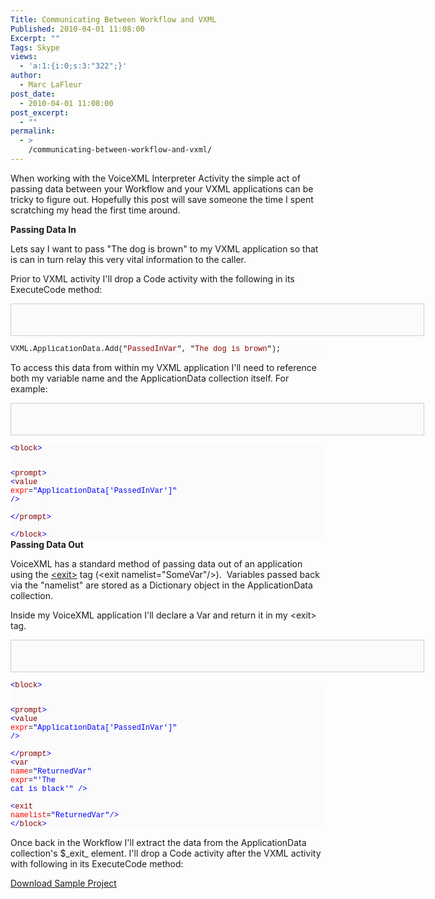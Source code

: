 ```yaml
---
Title: Communicating Between Workflow and VXML
Published: 2010-04-01 11:08:00
Excerpt: ""
Tags: Skype
views:
  - 'a:1:{i:0;s:3:"322";}'
author:
  - Marc LaFleur
post_date:
  - 2010-04-01 11:08:00
post_excerpt:
  - ""
permalink:
  - >
    /communicating-between-workflow-and-vxml/
---
```

<p>When working with the VoiceXML Interpreter Activity the simple act of passing data between your Workflow and your VXML applications can be tricky to figure out. Hopefully this post will save someone the time I spent scratching my head the first time around.</p>  <p><strong>Passing Data In</strong></p>  <p>Lets say I want to pass "The dog is brown" to my VXML application so that is can in turn relay this very vital information to the caller. </p>  <p>Prior to VXML activity I'll drop a Code activity with the following in its ExecuteCode method:</p>  <pre style="border-bottom:#cecece 1px solid;border-left:#cecece 1px solid;padding-bottom:5px;background-color:#fbfbfb;min-height:40px;padding-left:5px;width:650px;padding-right:5px;overflow:auto;border-top:#cecece 1px solid;border-right:#cecece 1px solid;padding-top:5px;"></pre><pre style="background-color:#fbfbfb;margin:0em;width:100%;font-family:consolas,'Courier New',courier,monospace;font-size:12px;">VXML.ApplicationData.Add(&quot;<span style="color:#8b0000;">PassedInVar</span>&quot;, &quot;<span style="color:#8b0000;">The dog is brown</span>&quot;);</pre>

<p>To access this data from within my VXML application I'll need to reference both my variable name and the ApplicationData collection itself. For example:</p>

<pre style="border-bottom:#cecece 1px solid;border-left:#cecece 1px solid;padding-bottom:5px;background-color:#fbfbfb;min-height:40px;padding-left:5px;width:650px;padding-right:5px;overflow:auto;border-top:#cecece 1px solid;border-right:#cecece 1px solid;padding-top:5px;"></pre><pre style="background-color:#fbfbfb;margin:0em;width:100%;font-family:consolas,'Courier New',courier,monospace;font-size:12px;"><span style="color:#0000ff;">&lt;</span><span style="color:#800000;">block</span><span style="color:#0000ff;">&gt;</span>
</pre><pre style="background-color:#fbfbfb;margin:0em;width:100%;font-family:consolas,'Courier New',courier,monospace;font-size:12px;">  <span style="color:#0000ff;">&lt;</span><span style="color:#800000;">prompt</span><span style="color:#0000ff;">&gt;</span>
</pre><pre style="background-color:#fbfbfb;margin:0em;width:100%;font-family:consolas,'Courier New',courier,monospace;font-size:12px;">    <span style="color:#0000ff;">&lt;</span><span style="color:#800000;">value</span> <span style="color:#ff0000;">expr</span>=<span style="color:#0000ff;">&quot;ApplicationData['PassedInVar']&quot;</span> <span style="color:#0000ff;">/&gt;</span>                
</pre><pre style="background-color:#fbfbfb;margin:0em;width:100%;font-family:consolas,'Courier New',courier,monospace;font-size:12px;">  <span style="color:#0000ff;">&lt;/</span><span style="color:#800000;">prompt</span><span style="color:#0000ff;">&gt;</span>            
</pre><pre style="background-color:#fbfbfb;margin:0em;width:100%;font-family:consolas,'Courier New',courier,monospace;font-size:12px;"><span style="color:#0000ff;">&lt;/</span><span style="color:#800000;">block</span><span style="color:#0000ff;">&gt;</span></pre>
<strong>Passing Data Out</strong> 

<p>VoiceXML has a standard method of passing data out of an application using the <a href="http://www.vxml.org/frame.jsp?page=exit.htm" target="_blank">&lt;exit&gt;</a> tag (&lt;exit namelist=&quot;SomeVar&quot;/&gt;).&#160; Variables passed back via the "namelist" are stored as a Dictionary object in the ApplicationData collection. </p>

<p>Inside my VoiceXML application I'll declare a Var and return it in my &lt;exit&gt; tag. </p>

<pre style="border-bottom:#cecece 1px solid;border-left:#cecece 1px solid;padding-bottom:5px;background-color:#fbfbfb;min-height:40px;padding-left:5px;width:650px;padding-right:5px;overflow:auto;border-top:#cecece 1px solid;border-right:#cecece 1px solid;padding-top:5px;"></pre><pre style="background-color:#fbfbfb;margin:0em;width:100%;font-family:consolas,'Courier New',courier,monospace;font-size:12px;"><span style="color:#0000ff;">&lt;</span><span style="color:#800000;">block</span><span style="color:#0000ff;">&gt;</span> 
</pre><pre style="background-color:#fbfbfb;margin:0em;width:100%;font-family:consolas,'Courier New',courier,monospace;font-size:12px;">    <span style="color:#0000ff;">&lt;</span><span style="color:#800000;">prompt</span><span style="color:#0000ff;">&gt;</span> 
</pre><pre style="background-color:#fbfbfb;margin:0em;width:100%;font-family:consolas,'Courier New',courier,monospace;font-size:12px;">        <span style="color:#0000ff;">&lt;</span><span style="color:#800000;">value</span> <span style="color:#ff0000;">expr</span>=<span style="color:#0000ff;">&quot;ApplicationData['PassedInVar']&quot;</span> <span style="color:#0000ff;">/&gt;</span>                
</pre><pre style="background-color:#fbfbfb;margin:0em;width:100%;font-family:consolas,'Courier New',courier,monospace;font-size:12px;">    <span style="color:#0000ff;">&lt;/</span><span style="color:#800000;">prompt</span><span style="color:#0000ff;">&gt;</span> 
</pre><pre style="background-color:#fbfbfb;margin:0em;width:100%;font-family:consolas,'Courier New',courier,monospace;font-size:12px;">    <span style="color:#0000ff;">&lt;</span><span style="color:#800000;">var</span> <span style="color:#ff0000;">name</span>=<span style="color:#0000ff;">&quot;ReturnedVar&quot;</span> <span style="color:#ff0000;">expr</span>=<span style="color:#0000ff;">&quot;'The cat is black'&quot;</span> <span style="color:#0000ff;">/&gt;</span>        
</pre><pre style="background-color:#fbfbfb;margin:0em;width:100%;font-family:consolas,'Courier New',courier,monospace;font-size:12px;">    <span style="color:#0000ff;">&lt;</span><span style="color:#800000;">exit</span> <span style="color:#ff0000;">namelist</span>=<span style="color:#0000ff;">&quot;ReturnedVar&quot;</span><span style="color:#0000ff;">/&gt;</span> 
</pre><pre style="background-color:#fbfbfb;margin:0em;width:100%;font-family:consolas,'Courier New',courier,monospace;font-size:12px;"><span style="color:#0000ff;">&lt;/</span><span style="color:#800000;">block</span><span style="color:#0000ff;">&gt;</span></pre>

<p>Once back in the Workflow I'll extract the data from the ApplicationData collection's $_exit_ element. I'll drop a Code activity after the VXML activity with following in its ExecuteCode method:</p>

<div style="padding-bottom:0px;margin:0px;padding-left:0px;padding-right:0px;display:inline;float:none;padding-top:0px;" id="scid:8eb9d37f-1541-4f29-b6f4-1eea890d4876:e9c0c0d7-7513-49c9-b479-baad3c02d8a7" class="wlWriterEditableSmartContent"><p><div><a href="http://www.massivescale.com/blog_files/CommunicatingVariablestoVoiceXML_14D56/VXMLVariableSample.zip" target="_self">Download Sample Project</a></div></p></div><img src="http://gotspeech.net/aggbug.aspx?PostID=10282" width="1" height="1"/>